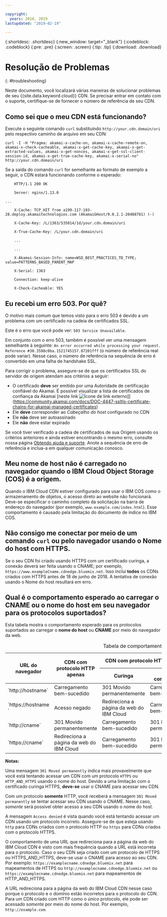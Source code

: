 ```yaml
---

copyright:
  years: 2018, 2019
lastupdated: "2019-02-19"

---
```


{:shortdesc: .shortdesc}
{:new_window: target="_blank"}
{:codeblock: .codeblock}
{:pre: .pre}
{:screen: .screen}
{:tip: .tip}
{:download: .download}

# Resolução de Problemas
{: #troubleshooting}

Neste documento, você localizará várias maneiras de solucionar problemas de seu {{site.data.keyword.cloud}} CDN. Se precisar entrar em contato com o suporte, certifique-se de fornecer o número de referência de seu CDN.

## Como sei que o meu CDN está funcionando?
Execute o seguinte comando `curl` substituindo `http://your.cdn.domain/uri` pelo respectivo caminho de arquivo em seu CDN:

`curl -I -H "Pragma: akamai-x-cache-on, akamai-x-cache-remote-on, akamai-x-check-cacheable, akamai-x-get-cache-key, akamai-x-get-extracted-values, akamai-x-get-nonces, akamai-x-get-ssl-client-session-id, akamai-x-get-true-cache-key, akamai-x-serial-no" http://your.cdn.domain/uri`

Se a saída do comando `curl` for semelhante ao formato de exemplo a seguir, o CDN estará funcionando conforme o esperado:

```
    HTTP/1.1 200 OK

    Server: nginx/1.13.0

...

    X-Cache: TCP_HIT from a199-117-103-28.deploy.akamaitechnologies.com (AkamaiGHost/9.0.2.1-20488781) (-)

    X-Cache-Key: /L/1363/535014/1d/your.cdn.domain/uri

    X-True-Cache-Key: /L/your.cdn.domain/uri

    ...

    ...

    X-Akamai-Session-Info: name=WSD_BEST_PRACTICES_TD_TYPE; value=PATTERNS_BASED_PARENT_MAP

    X-Serial: 1363

    Connection: keep-alive

    X-Check-Cacheable: YES
```

## Eu recebi um erro 503. Por quê?

O motivo mais comum que temos visto para o erro 503 é devido a um problema com um certificado na cadeia de certificados SSL.

Este é o erro que você pode ver: `503 Service Unavailable`.  

Em conjunto com o erro 503, também é possível ver uma mensagem semelhante à seguinte: `An error occurred while processing your request. Reference #30.3598c0ba.1521745157.87201fff` (o número de referência real pode variar). Nesse caso, o número de referência na sequência de erro é convertido em uma falha de handshake SSL.

Para corrigir o problema, assegure-se de que os certificados SSL do servidor de origem atendam aos critérios a seguir:
  * O certificado **deve** ser emitido por uma Autoridade de certificação confiável do Akamai. É possível visualizar a lista de certificados de confiança da Akamai [neste link ![Ícone de link externo](../../icons/launch-glyph.svg "Ícone de link externo")]](https://community.akamai.com/docs/DOC-4447-ssltls-certificate-chains-for-akamai-managed-certificates)
  * Ele **deve** corresponder ao *Cabeçalho do host* configurado no CDN
  * Ele **não** deve ser autoassinado
  * Ele **não** deve estar expirado

Se você tiver verificado a cadeia de certificados de sua Origem usando os critérios anteriores e ainda estiver encontrando o mesmo erro, consulte nossa página [Obtendo ajuda e suporte](/docs/infrastructure/CDN/getting-help.html#gettinghelp). Anote a sequência de erro de referência e inclua-a em qualquer comunicação conosco.

## Meu nome de host não é carregado no navegador quando o IBM Cloud Object Storage (COS) é a origem.

Quando o IBM Cloud CDN estiver configurado para usar o IBM COS como o armazenamento de objetos, o acesso direto ao website não funcionará. Deve-se especificar o caminho completo da solicitação na barra de endereço do navegador (por exemplo, `www.example.com/index.html`). Esse comportamento é causado pela limitação do documento de índice no IBM COS.

## Não consigo me conectar por meio de um comando `curl` ou pelo navegador usando o Nome do host com HTTPS.

Se o seu CDN foi criado usando HTTPS com um certificado curinga, a conexão deverá ser feita usando o CNAME; por exemplo, `https://www.exampleCname.cdnedge.bluemix.net`. Isso inclui **todos** os CDNs criados com HTTPS antes de 18 de junho de 2018. A tentativa de conexão usando o Nome do host resultará em erro.

## Qual é o comportamento esperado ao carregar o CNAME ou o nome do host em seu navegador para os protocolos suportados?

Esta tabela mostra o comportamento esperado para os protocolos suportados ao carregar o **nome do host** ou **CNAME** por meio do navegador da web.

<table>
<caption caption-side=“top”>Tabela de comportamentos esperados</caption>
<thead>
<tr>
<th rowspan=2 scope="col">URL do navegador</th>
<th rowspan=2 scope="col">CDN com protocolo HTTP apenas</th>
<th colspan=2 scope="col">CDN com protocolo HTTPS apenas</th>
<th colspan=2 scope="col">CDN com ambos os protocolos, HTTP e HTTPS</th>
</tr>
<tr>
<th scope="col"> Curinga </th>
<th scope="col"> SAN compartilhada </th>
<th scope="col"> Curinga </th>
<th scope="col"> SAN compartilhada </th>
</tr>
</thead>
<tbody>
<tr>
<td> `http://hostname` </td>
<td> Carregamento bem-sucedido </td>
<td> 301 Movido permanentemente </td>
<td> Carregamento bem-sucedido </td>
<td> 301 Movido permanentemente </td>
<td> Carregamento bem-sucedido </td>
</tr>
<tr>
<td> `https://hostname `</td>
<td> Acesso negado </td>
<td> Redireciona a página da web do IBM Cloud </td>
<td> Carregamento bem-sucedido </td>
<td> Redireciona a página da web do IBM Cloud </td>
<td> Carregamento bem-sucedido </td>
</tr>
<tr>
		<td> `http://cname` </td>
		<td> 301 Movido permanentemente </td>
		<td> Carregamento bem-sucedido </td>
		<td> 301 Movido permanentemente </td>
		<td> Carregamento bem-sucedido </td>
		<td> 301 Movido permanentemente </td>
</tr>
<tr>
		<td> `https://cname` </td>
		<td> Redireciona a página da web do IBM Cloud </td>
		<td> Carregamento bem-sucedido </td>
		<td> 301 Movido permanentemente </td>
		<td> Carregamento bem-sucedido </td>
		<td> Redireciona a página da web do IBM Cloud </td>
</tr>
</tbody>
</table>

**Notas:**

Uma mensagem `301 Moved permanently` indica mais provavelmente que você está tentando acessar um CDN com um protocolo `HTTPS` ou `HTTP_AND_HTTPS` usando o nome do host. Devido a uma limitação com o certificado curinga HTTPS, **deve-se** usar o CNAME para acessar seu CDN.

Com um protocolo **somente** HTTP, você receberá a mensagem `301 Moved permanently` se tentar acessar seu CDN usando o CNAME. Nesse caso, _somente_ será possível obter acesso a seu CDN usando o nome do host.

A mensagem `Access denied` é vista quando você está tentando acessar um CDN usando um protocolo incorreto. Assegure-se de que esteja usando `http` para CDNs criados com o protocolo HTTP ou `https` para CDNs criados com o protocolo HTTPS.

O comportamento de uma URL que redireciona para a página da web do IBM Cloud CDN é visto com mais frequência quando a URL está incorreta para o protocolo. Caso o seu CDN seja criado com um protocolo de HTTPS ou HTTPS_AND_HTTPS, deve-se usar o CNAME para acesso ao seu CDN. Por exemplo: `https://examplecname.cdnedge.bluemix.net` para mapeamentos de HTTPS ou `http://examplecname.cdnedge.bluemix.net` ou `https://examplecname.cdnedge.bluemix.net` para mapeamentos de HTTP_AND_HTTPS.

A URL redireciona para a página da web do IBM Cloud CDN nesse caso porque o protocolo e o domínio estão incorretos para o protocolo do CDN. Para um CDN criado com HTTP como o _único_ protocolo, ele pode ser acessado _somente_ por meio do nome do host. Por exemplo, `http://example.com`.
